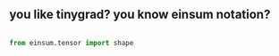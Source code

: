 ## you like tinygrad? you know einsum notation?


```python

from einsum.tensor import shape


```


